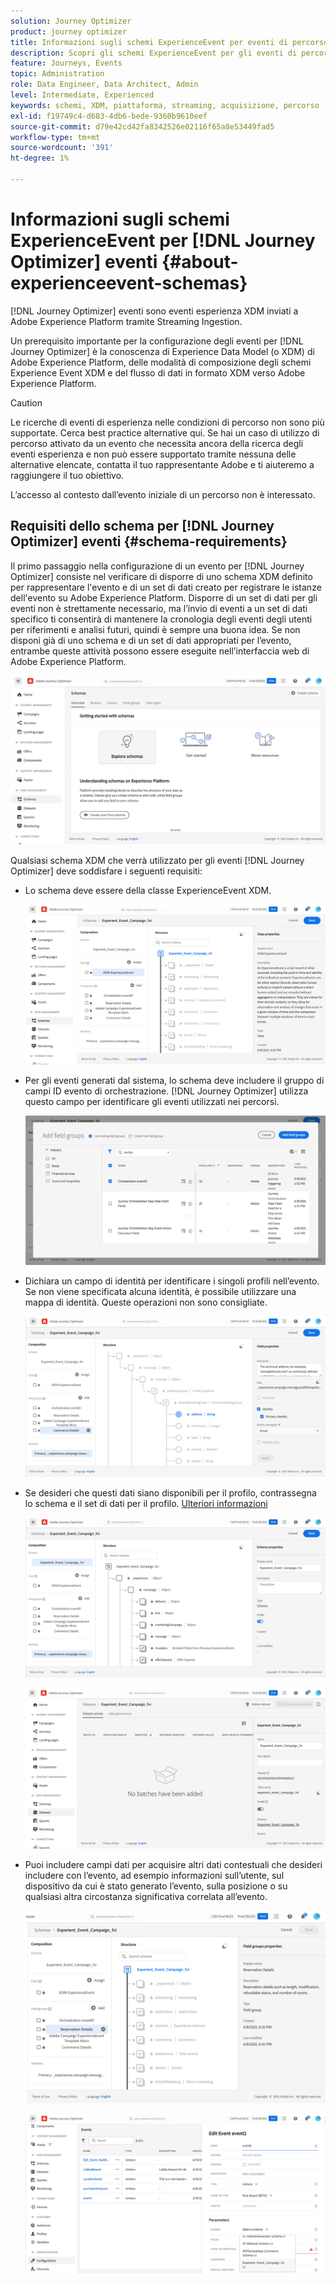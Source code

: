 ```yaml
---
solution: Journey Optimizer
product: journey optimizer
title: Informazioni sugli schemi ExperienceEvent per eventi di percorso
description: Scopri gli schemi ExperienceEvent per gli eventi di percorso
feature: Journeys, Events
topic: Administration
role: Data Engineer, Data Architect, Admin
level: Intermediate, Experienced
keywords: schemi, XDM, piattaforma, streaming, acquisizione, percorso
exl-id: f19749c4-d683-4db6-bede-9360b9610eef
source-git-commit: d79e42cd42fa8342526e02116f65a8e53449fad5
workflow-type: tm+mt
source-wordcount: '391'
ht-degree: 1%

---
```


# Informazioni sugli schemi ExperienceEvent per [!DNL Journey Optimizer] eventi {#about-experienceevent-schemas}

[!DNL Journey Optimizer] eventi sono eventi esperienza XDM inviati a Adobe Experience Platform tramite Streaming Ingestion.

Un prerequisito importante per la configurazione degli eventi per [!DNL Journey Optimizer] è la conoscenza di Experience Data Model (o XDM) di Adobe Experience Platform, delle modalità di composizione degli schemi Experience Event XDM e del flusso di dati in formato XDM verso Adobe Experience Platform.


>[!CAUTION]
>
>Le ricerche di eventi di esperienza nelle condizioni di percorso non sono più supportate. Cerca best practice alternative qui. Se hai un caso di utilizzo di percorso attivato da un evento che necessita ancora della ricerca degli eventi esperienza e non può essere supportato tramite nessuna delle alternative elencate, contatta il tuo rappresentante Adobe e ti aiuteremo a raggiungere il tuo obiettivo.
>
>L’accesso al contesto dall’evento iniziale di un percorso non è interessato.

## Requisiti dello schema per [!DNL Journey Optimizer] eventi  {#schema-requirements}

Il primo passaggio nella configurazione di un evento per [!DNL Journey Optimizer] consiste nel verificare di disporre di uno schema XDM definito per rappresentare l&#39;evento e di un set di dati creato per registrare le istanze dell&#39;evento su Adobe Experience Platform. Disporre di un set di dati per gli eventi non è strettamente necessario, ma l’invio di eventi a un set di dati specifico ti consentirà di mantenere la cronologia degli eventi degli utenti per riferimenti e analisi futuri, quindi è sempre una buona idea. Se non disponi già di uno schema e di un set di dati appropriati per l’evento, entrambe queste attività possono essere eseguite nell’interfaccia web di Adobe Experience Platform.

![](assets/schema1.png)

Qualsiasi schema XDM che verrà utilizzato per gli eventi [!DNL Journey Optimizer] deve soddisfare i seguenti requisiti:

* Lo schema deve essere della classe ExperienceEvent XDM.

  ![](assets/schema2.png)

* Per gli eventi generati dal sistema, lo schema deve includere il gruppo di campi ID evento di orchestrazione. [!DNL Journey Optimizer] utilizza questo campo per identificare gli eventi utilizzati nei percorsi.

  ![](assets/schema3.png)

* Dichiara un campo di identità per identificare i singoli profili nell’evento. Se non viene specificata alcuna identità, è possibile utilizzare una mappa di identità. Queste operazioni non sono consigliate.

  ![](assets/schema4.png)

* Se desideri che questi dati siano disponibili per il profilo, contrassegna lo schema e il set di dati per il profilo. [Ulteriori informazioni](../data/lookup-aep-data.md)

  ![](assets/schema5.png)

  ![](assets/schema6.png)

* Puoi includere campi dati per acquisire altri dati contestuali che desideri includere con l’evento, ad esempio informazioni sull’utente, sul dispositivo da cui è stato generato l’evento, sulla posizione o su qualsiasi altra circostanza significativa correlata all’evento.

  ![](assets/schema7.png)

  ![](assets/schema8.png)

<!--
## Leverage schema relationships{#leverage_schema_relationships}

Adobe Experience Platform allows you to define relationships between schemas in order to use one dataset as a lookup table for another. 

Let's say your brand data model has a schema capturing purchases. You also have a schema for the product catalog. You can capture the product ID in the purchase schema and use a relationship to look up more complete product details from the product catalog. This allows you to create an audience for all customers who bought a laptop, for example, without having to explicitly list out all laptop IDs or capture every single product details in transactional systems.

To define a relationship, you need to have a dedicated field in the source schema, in this case the product ID field in the purchase schema. This field needs to reference the product ID field in the destination schema. The source and destination tables must be enabled for profiles and the destination schema must have that common field defined as its primary identity. 

Here is the product catalog schema enabled for profile with the product ID defined as the primary identity. 

![](assets/schema9.png)

Here is the purchase schema with the relationship defined on the product ID field.

![](assets/schema10.png)

>[!NOTE]
>
>Learn more about schema relationships in the [Experience Platform documentation](https://experienceleague.adobe.com/docs/platform-learn/tutorials/schemas/configure-relationships-between-schemas.html?lang=it).

In Journey Optimizer, you can then leverage all the fields from the linked tables:

* when configuring a business or unitary event, [Read more](../event/experience-event-schema.md#unitary_event_configuration) 
* when using conditions in a journey, [Read more](../event/experience-event-schema.md#journey_conditions_using_event_context) 
* in message personalization, [Read more](../event/experience-event-schema.md#message_personalization) 
* in custom action personalization, [Read more](../event/experience-event-schema.md#custom_action_personalization_with_journey_event_context) 

### Arrays{#relationships_limitations}

You can define a schema relationship on an array of strings, for example, a list of product IDs.

![](assets/schema15.png)

You can also define a schema relationship with an attribute inside of an array of objects, for example a list of purchase information (product ID, product name, price, discount). The lookup values will be available in journeys (conditions, custom actions, etc.) and message personalization. 

![](assets/schema16.png)

### Event configuration{#unitary_event_configuration}

The linked schema fields are available in unitary and business event configuration:

* when browsing through the event schema fields in the event configuration screen.
* when defining a condition for system-generated events.

![](assets/schema11.png)

The linked fields are not available:

* in the event key formula
* in event id condition (rule-based events)

To learn how to configure a unitary event, refer to this [page](../event/about-creating.md).

### Journey conditions using event context{#journey_conditions_using_event_context}

You can use data from a lookup table linked to an event used in a journey for condition building (expression editor).

Add a condition in a journey, edit the expression and unfold the event node in the expression editor. 

![](assets/schema12.png)

To learn how to define journey conditions, refer to this [page](../building-journeys/condition-activity.md).

### Message personalization{#message_personalization}

The linked fields are available when personalizing a message. The related fields are displayed in the context passed from the journey to the message.

![](assets/schema14.png)

To learn how to personalize a message with contextual journey information, refer to this [page](../personalization/personalization-use-case.md).

### Custom action personalization with journey event context{#custom_action_personalization_with_journey_event_context}

The linked fields are available when configuring the action parameters of a journey custom action activity. 

![](assets/schema13.png)

To learn how to use custom actions, refer to this [page](../building-journeys/using-custom-actions.md).
-->
